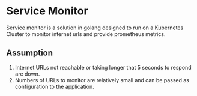 # Service Monitor 
Service monitor is a solution in golang designed to run on a Kubernetes Cluster to monitor internet urls and provide prometheus metrics.

## Assumption
1. Internet URLs not reachable or taking longer that 5 seconds to respond are down.
2. Numbers of URLs to monitor are relatively small and can be passed as configuration to the application.
